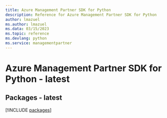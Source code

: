 ```yaml
---
title: Azure Management Partner SDK for Python
description: Reference for Azure Management Partner SDK for Python
author: lmazuel
ms.author: lmazuel
ms.data: 03/15/2023
ms.topic: reference
ms.devlang: python
ms.service: managementpartner
---
```

# Azure Management Partner SDK for Python - latest
## Packages - latest
[!INCLUDE [packages](management-partner-index.md)]